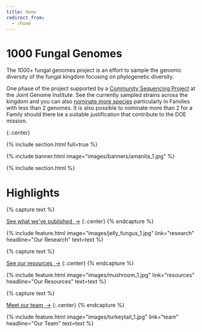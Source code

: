 ```yaml
---
title: Home
redirect_from:
  - /home
---
```


# 1000 Fungal Genomes

The 1000+ fungal genomes project is an effort to sample the genomic diversity of the fungal kingdom focusing on phylogenetic diversity.  

One phase of the project supported by a [Community Sequencing Project](https://mycocosm.jgi.doe.gov/mycocosm/home/1000-fungal-genomes) at the Joint Genome Institute.
See the currently sampled strains across the kingdom and you can also [nominate more species](https://mycocosm.jgi.doe.gov/pages/fungi-1000-projects.jsf) particularly in Families with less than 2 genomes. It is also possible to nominate more than 2 for a Family should there be a suitable justification that contribute to the DOE mission.

{:.center}

{% include section.html full=true %}

{% include banner.html image="images/banners/amanita_1.jpg" %}

{% include section.html %}

# Highlights

{% capture text %}

[See what we've published &nbsp;→](research)
{:.center}
{% endcapture %}

{%
  include feature.html
  image="images/jelly_fungus_1.jpg"
  link="research"
  headline="Our Research"
  text=text
%}

{% capture text %}

[See our resources &nbsp;→](resources)
{:.center}
{% endcapture %}

{%
  include feature.html
  image="images/mushroom_1.jpg"
  link="resources"
  headline="Our Resources"
  text=text
%}

{% capture text %}

[Meet our team &nbsp;→](team)
{:.center}
{% endcapture %}

{%
  include feature.html
  image="images/turkeytail_1.jpg"
  link="team"
  headline="Our Team"
  text=text
%}
